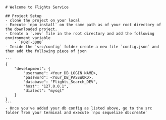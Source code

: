     # Welcome to Flights Service

    ## Project Setup
    - clone the project on your local
    - Execute `npm install` on the same path as of your root directory of the downloaded project.
    - Create a `.env` file in the root directory and add the following environment variable
        - `PORT-3000`
    - Inside the `src/config` folder create a new file `config.json` and then add the following piece of json

    ```
    {
        "development": {
            "username": <Your_DB_LOGIN_NAME>,
            "password": <Your_DB_PASSWORD>,
            "database": "Flights_Search_DEV",
            "host": "127.0.0.1",
            "dialect": "mysql"
        }
    }
    ```
    - Once you've added your db config as listed above, go to the src folder from your terminal and execute `npx sequelize db:create`
